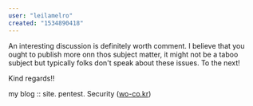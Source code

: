 ```yaml
---
user: "leilamelro"
created: "1534890418"
---
```


An interesting discussion is definitely worth comment.
I believe that you ought to publish more onn thos subject matter, it might not be a taboo subject but typically 
folks don't speak about these issues. To the next!

Kind regards!!

my blog :: site. pentest. Security (<a href="http://wo-co.kr/xe/board/490307">wo-co.kr</a>)
